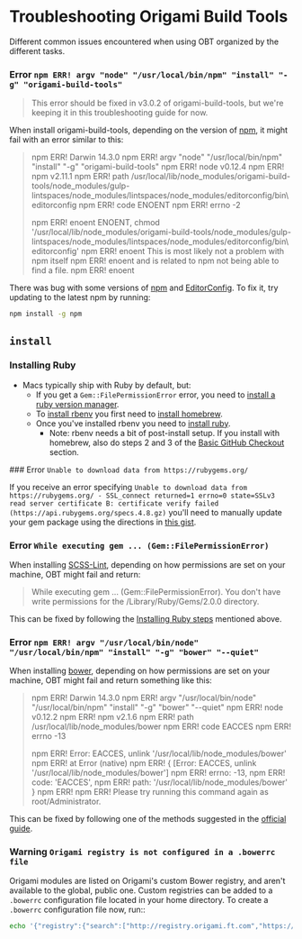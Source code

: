 # Troubleshooting Origami Build Tools

Different common issues encountered when using OBT organized by the different tasks.

### Error `npm ERR! argv "node" "/usr/local/bin/npm" "install" "-g" "origami-build-tools"`

> This error should be fixed in v3.0.2 of origami-build-tools, but we're keeping it in this troubleshooting guide for now.

When install origami-build-tools, depending on the version of [npm](https://github.com/npm/npm), it might fail with an error similar to this:

>npm ERR! Darwin 14.3.0
>npm ERR! argv "node" "/usr/local/bin/npm" "install" "-g" "origami-build-tools"
>npm ERR! node v0.12.4
>npm ERR! npm  v2.11.1
>npm ERR! path /usr/local/lib/node_modules/origami-build-tools/node_modules/gulp-lintspaces/node_modules/lintspaces/node_modules/editorconfig/bin\editorconfig
>npm ERR! code ENOENT
>npm ERR! errno -2
>
>npm ERR! enoent ENOENT, chmod '/usr/local/lib/node_modules/origami-build-tools/node_modules/gulp-lintspaces/node_modules/lintspaces/node_modules/editorconfig/bin\editorconfig'
>npm ERR! enoent This is most likely not a problem with npm itself
>npm ERR! enoent and is related to npm not being able to find a file.
>npm ERR! enoent

There was bug with some versions of [npm](https://github.com/npm/npm) and [EditorConfig](https://github.com/editorconfig/editorconfig-core-js). To fix it, try updating to the latest npm by running:

```bash
npm install -g npm
```

## `install`

### Installing Ruby

* Macs typically ship with Ruby by default, but:
	- If you get a `Gem::FilePermissionError` error, you need to [install a ruby version manager](http://stackoverflow.com/questions/19579392/installing-gem-fails-with-permissions-error).
	- To [install rbenv](https://github.com/sstephenson/rbenv#homebrew-on-mac-os-x) you first need to [install homebrew](http://brew.sh/).
	- Once you've installed rbenv you need to [install ruby](https://github.com/sstephenson/rbenv/#installing-ruby-versions).
		- Note: rbenv needs a bit of post-install setup. If you install with homebrew, also do steps 2 and 3 of the [Basic GitHub Checkout](https://github.com/sstephenson/rbenv/#basic-github-checkout) section.

### Error `Unable to download data from https://rubygems.org/`

If you receive an error specifying `Unable to download data from https://rubygems.org/ - SSL_connect returned=1 errno=0 state=SSLv3 read server certificate B: certificate verify failed (https://api.rubygems.org/specs.4.8.gz)` you'll need to manually update your gem package using the directions in [this gist](https://gist.github.com/luislavena/f064211759ee0f806c88).

### Error `While executing gem ... (Gem::FilePermissionError)`

When installing [SCSS-Lint](https://github.com/causes/scss-lint), depending on how permissions are set on your machine, OBT might fail and return:

>While executing gem ... (Gem::FilePermissionError).
>You don't have write permissions for the /Library/Ruby/Gems/2.0.0 directory.

This can be fixed by following the [Installing Ruby steps](#installing-ruby) mentioned above.

### Error `npm ERR! argv "/usr/local/bin/node" "/usr/local/bin/npm" "install" "-g" "bower" "--quiet"`

When installing [bower](https://bower.io), depending on how permissions are set on your machine, OBT might fail and return something like this:

>npm ERR! Darwin 14.3.0
>npm ERR! argv "/usr/local/bin/node" "/usr/local/bin/npm" "install" "-g" "bower" "--quiet"
>npm ERR! node v0.12.2
>npm ERR! npm  v2.1.6
>npm ERR! path /usr/local/lib/node_modules/bower
>npm ERR! code EACCES
>npm ERR! errno -13
>
>npm ERR! Error: EACCES, unlink '/usr/local/lib/node_modules/bower'
>npm ERR!     at Error (native)
>npm ERR!  { [Error: EACCES, unlink '/usr/local/lib/node_modules/bower']
>npm ERR!   errno: -13,
>npm ERR!   code: 'EACCES',
>npm ERR!   path: '/usr/local/lib/node_modules/bower' }
>npm ERR!
>npm ERR! Please try running this command again as root/Administrator.

This can be fixed by following one of the methods suggested in the [official guide](https://docs.npmjs.com/getting-started/fixing-npm-permissions).

### Warning `Origami registry is not configured in a .bowerrc file`

Origami modules are listed on Origami's custom Bower registry, and aren't available to the global, public one. Custom registries can be added to a `.bowerrc` configuration file located in your home directory. To create a `.bowerrc` configuration file now, run::

```bash
echo '{"registry":{"search":["http://registry.origami.ft.com","https://bower.herokuapp.com"]}}' > ~/.bowerrc
```
